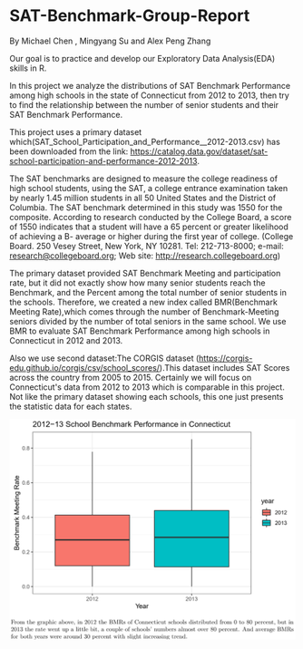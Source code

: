 # SAT-Benchmark-Group-Report

By Michael Chen , Mingyang Su and Alex Peng Zhang


Our goal is to practice and develop our Exploratory Data Analysis(EDA) skills in R. 

In this project we analyze the distributions of SAT Benchmark Performance among high schools in the state of Connecticut from 2012 to 2013, then try to find the relationship between the number of senior students and their SAT Benchmark Performance.

This project uses a primary dataset which(SAT_School_Participation_and_Performance__2012-2013.csv) has been downloaded from the link:
https://catalog.data.gov/dataset/sat-school-participation-and-performance-2012-2013.


The SAT benchmarks are designed to measure the college readiness of high school students, using the SAT, a college entrance examination taken by nearly 1.45 million students in all 50 United States and the District of Columbia. The SAT benchmark determined in this study was 1550 for the composite. According to research conducted by the College Board, a score of 1550 indicates that a student will have a 65 percent or greater likelihood of achieving a B- average or higher during the first year of college.
(College Board. 250 Vesey Street, New York, NY 10281. Tel: 212-713-8000; e-mail: research@collegeboard.org; Web site: http://research.collegeboard.org)

The primary dataset provided SAT Benchmark Meeting and participation rate, but it did not exactly show how many senior students reach the Benchmark, and the Percent among the total number of senior students in the schools. Therefore, we created a  new index called BMR(Benchmark Meeting Rate),which comes through the number of Benchmark-Meeting seniors divided by the number of total seniors in the same school. We use BMR to evaluate SAT Benchmark Performance among high schools in Connecticut in 2012 and 2013. 

Also we use second dataset:The CORGIS dataset (https://corgis-edu.github.io/corgis/csv/school_scores/).This dataset includes SAT Scores across the country from 2005 to 2015. Certainly we will focus on Connecticut's data from 2012 to 2013 which is comparable in this project. Not like the primary dataset showing each schools, this one just presents the statistic data for each states.

![](https://github.com/pengzhang201909/SAT-Benchmark-Group-Report/blob/master/bmr%26year.png)
